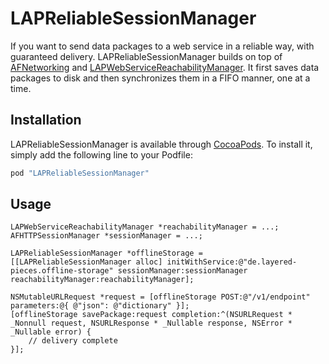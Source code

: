 # LAPReliableSessionManager

If you want to send data packages to a web service in a reliable way, with guaranteed delivery. LAPReliableSessionManager builds on top of [AFNetworking](https://github.com/AFNetworking/AFNetworking) and [LAPWebServiceReachabilityManager](https://github.com/layered-pieces/LAPWebServiceReachabilityManager). It first saves data packages to disk and then synchronizes them in a FIFO manner, one at a time.

## Installation

LAPReliableSessionManager is available through [CocoaPods](https://cocoapods.org). To install it, simply add the following line to your Podfile:

```ruby
pod "LAPReliableSessionManager"
```

## Usage

```objc
LAPWebServiceReachabilityManager *reachabilityManager = ...;
AFHTTPSessionManager *sessionManager = ...;

LAPReliableSessionManager *offlineStorage = [[LAPReliableSessionManager alloc] initWithService:@"de.layered-pieces.offline-storage" sessionManager:sessionManager reachabilityManager:reachabilityManager];

NSMutableURLRequest *request = [offlineStorage POST:@"/v1/endpoint" parameters:@{ @"json": @"dictionary" }];
[offlineStorage savePackage:request completion:^(NSURLRequest * _Nonnull request, NSURLResponse * _Nullable response, NSError * _Nullable error) {
    // delivery complete
}];
```
